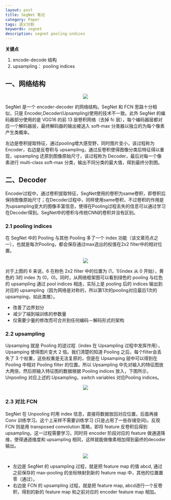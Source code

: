 ```yaml
---
layout: post
title: SegNet 笔记
category: Paper
tags: 语义分割
keywords: segnet
description: segnet pooling-indices
---
```


**关键点**

1. encode-decode 结构
2. upsampling： pooling indices

## 一、网络结构

<center>

<img src="https://raw.githubusercontent.com/chiemon/chiemon.github.io/master/img/SegNet/1.png">

</center>

SegNet 是一个 encoder-decoder 的网络结构。SegNet 和 FCN 思路十分相似，只是 Encoder,Decoder(Upsampling)使用的技术不一致。此外 SegNet 的编码器部分使用的是 VGG16 的前 13 层卷积网络（去掉 fc 层），每个编码器层都对应一个解码器层，最终解码器的输出被送入 soft-max 分类器以独立的为每个像素产生类概率。

左边是卷积提取特征，通过pooling增大感受野，同时图片变小，该过程称为 Encoder，右边是反卷积与 upsampling，通过反卷积使得图像分类后特征得以重现，upsampling 还原到图像原始尺寸，该过程称为 Decoder，最后对每一个像素进行 multi-class soft-max 分类，输出不同分类的最大值，得到最终分割图。

## 二、Decoder

Encoder过程中，通过卷积提取特征，SegNet使用的卷积为same卷积，即卷积后保持图像原始尺寸；在Decoder过程中，同样使用same卷积，不过卷积的作用是为upsampling变大的图像丰富信息，使得在Pooling过程丢失的信息可以通过学习在Decoder得到。SegNet中的卷积与传统CNN的卷积并没有区别。

### 2.1 pooling indices

在 SegNet 中的 Pooling 与其他 Pooling 多了一个 index 功能（该文章亮点之一），也就是每次Pooling，都会保存通过max选出的权值在2x2 filter中的相对位置。

<center>

<img src="https://raw.githubusercontent.com/chiemon/chiemon.github.io/master/img/SegNet/2.png">

</center>

对于上图的 6 来说，6 在粉色 2x2 filter 中的位置为 (1，1)(index 从 0 开始），黄色的 3的 index 为 (0，0)。同时，从网络框架图可以看到绿色的 pooling 与红色的 upsampling 通过 pool indices 相连，实际上是 pooling 后的 indices 输出到对应的 upsampling（因为网络是对称的，所以第1次的pooling对应最后1次的 upsamping，如此类推）。 

- 改善了边界划分
- 减少了端到端训练的参数量
- 仅需要少量的修改而可合并到任何编码－解码形式的架构

### 2.2 upsampling

Upsamping 就是 Pooling 的逆过程（index 在 Upsampling 过程中发挥作用），Upsamping 使得图片变大 2 倍。我们清楚的知道 Pooling 之后，每个filter会丢失了 3 个权重，这些权重是无法复原的，但是在 Upsamping 层中可以得到在 Pooling 中相对 Pooling filter 的位置。所以 Upsampling 中先对输入的特征图放大两倍，然后把输入特征图的数据根据 Pooling indices 放入，下图所示，Unpooling 对应上述的 Upsampling，switch variables 对应Pooling indices。 

<center>

<img src="https://raw.githubusercontent.com/chiemon/chiemon.github.io/master/img/SegNet/3.png">

</center>

### 2.3 对比 FCN

SegNet 在 Unpooling 时用 index 信息，直接将数据放回对应位置，后面再接 Conv 训练学习。这个上采样不需要训练学习 (只是占用了一些存储空间)。反观 FCN 则是用 transposed convolution 策略，即将 feature 反卷积后得到 upsampling，这一过程需要学习，同时将 encoder 阶段对应的 feature 做通道降维，使得通道维度和 upsampling 相同，这样就能做像素相加得到最终的decoder输出。

<center>

<img src="https://raw.githubusercontent.com/chiemon/chiemon.github.io/master/img/SegNet/4.png">

</center>

- 左边是 SegNet 的 upsampling 过程，就是把 feature map 的值 abcd, 通过之前保存的 max-pooling 的坐标映射到新的 feature map 中，其他的位置置零（通过）。
- 右边是 FCN 的 upsampling 过程，就是把 feature map, abcd进行一个反卷积，得到的新的 feature map 和之前对应的 encoder feature map 相加。
